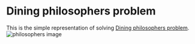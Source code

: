 # Dining philosophers problem
This is the simple representation of solving [Dining philosophers problem](https://en.wikipedia.org/wiki/Dining_philosophers_problem).<br/>
![philosophers image](https://en.wikipedia.org/wiki/Dining_philosophers_problem#/media/File:An_illustration_of_the_dining_philosophers_problem.png)